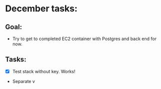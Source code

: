 # December tasks:

## Goal:

* Try to get to completed EC2 container with Postgres and back end for now.

## Tasks:

* [x] Test stack without key. Works!
* Separate v